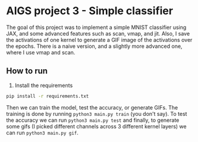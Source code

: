 # AIGS project 3 - Simple classifier

The goal of this project was to implement a simple MNIST classifier using JAX, and some advanced features such as scan, vmap, and jit.
Also, I save the activations of one kernel to generate a GIF image of the activations over the epochs.
There is a naive version, and a slightly more advanced one, where I use vmap and scan.

## How to run

1. Install the requirements

```bash
pip install -r requirements.txt
```

Then we can train the model, test the accuracy, or generate GIFs.
The training is done by running `python3 main.py train` (you don't say).
To test the accuracy we can run `python3 main.py test` and finally, to generate some gifs (I picked different channels across 3 different kernel layers) we can run `python3 main.py gif`.

```

```
